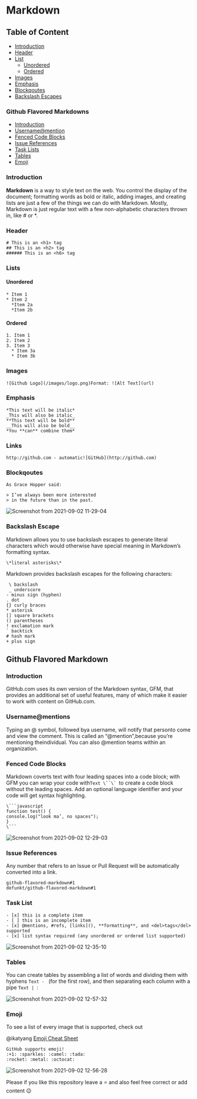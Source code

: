 # Markdown

## Table of Content

- [Introduction](#introduction)
- [Header](#header)
- [List](#list)
  - [Unordered](#unordered)
  - [Ordered](#ordered) 
- [Images](#images)
- [Emphasis](#emphasis)
- [Blockqoutes](#blockqoutes)
- [Backslash Escapes](#backslash--escapes)

### Github Flavored Markdowns

- [Introduction](#introduction)
- [Username@mention](#username@mention)
- [Fenced Code Blocks](#fenced--code--locks)
- [Issue References](#issue--references)
- [Task Lists](#task--list)
- [Tables](#tables)
- [Emoji](#emoji)

### Introduction

**Markdown** is a way to style text on the web. You control the display of the document; formatting words as
bold or italic, adding images, and creating lists are just a few of the things we can do with Markdown. Mostly,
Markdown is just regular text with a few non-alphabetic characters thrown in, like # or *.

### Header

```Text
# This is an <h1> tag
## This is an <h2> tag
###### This is an <h6> tag
```
### Lists

#### Unordered

```Text
* Item 1
* Item 2
  *Item 2a
  *Item 2b
```
#### Ordered

```Text
1. Item 1
2. Item 2
3. Item 3
  * Item 3a
  * Item 3b
```

### Images

```Text
![Github Logo](/images/logo.png)Format: ![Alt Text](url)
````

### Emphasis

```Text
*This text will be italic*
_This will also be italic_
**This text will be bold**
__This will also be bold__
*You **can** combine them*
```

### Links

```Text
http://github.com - automatic![GitHub](http://github.com)
```

### Blockqoutes

```Text
As Grace Hopper said:

> I’ve always been more interested
> in the future than in the past.
``` 
![Screenshot from 2021-09-02 11-29-04](https://user-images.githubusercontent.com/37219226/131828485-0ee8cf23-b713-44ac-a987-14135da81d3e.png)

### Backslash Escape

Markdown allows you to use backslash escapes to generate literal characters which
would otherwise have special meaning in Markdown’s formatting syntax.

```Text
\*literal asterisks\*
```

Markdown provides backslash escapes for
the following characters:

```Text
 \ backslash  
 _ underscore
- minus sign (hyphen)
. dot
{} curly braces
* asterisk
[] square brackets
() parentheses
! exclamation mark
` backtick
# hash mark
+ plus sign
```

## Github Flavored Markdown

### Introduction

GitHub.com uses its own version of the Markdown syntax, GFM, that provides an additional set of useful
features, many of which make it easier to work with content on GitHub.com.

### Username@mentions

Typing an @ symbol, followed bya username, will notify that personto come and view the comment.
This is called an “@mention”,because you’re mentioning theindividual. You can also @mention
teams within an organization.

### Fenced Code Blocks

Markdown coverts text with four leading spaces into a code block; with GFM you can
wrap your code with```Text \``\` ```to create a code block without the leading spaces. Add an
optional language identifier and your code will get syntax highlighting.

```Text
\```javascript
function test() {
console.log("look ma’, no spaces");
}
\```
```
![Screenshot from 2021-09-02 12-29-03](https://user-images.githubusercontent.com/37219226/131839246-f17295de-060f-4744-99ca-e581d42be159.png)


### Issue References

Any number that refers to an Issue or Pull Request will be automatically converted into a link.

```Text
github-flavored-markdown#1
defunkt/github-flavored-markdown#1
```

### Task List

```Text
- [x] this is a complete item
- [ ] this is an incomplete item
- [x] @mentions, #refs, [links](), **formatting**, and <del>tags</del> supported
- [x] list syntax required (any unordered or ordered list supported)
```
![Screenshot from 2021-09-02 12-35-10](https://user-images.githubusercontent.com/37219226/131839361-9bf01704-d249-4994-a3b5-441dbeb7f8a5.png)



### Tables

You can create tables by assembling
a list of words and dividing them
with hyphens ```Text - ``` (for the first row),
and then separating each column
with a pipe ```Text | ```:

![Screenshot from 2021-09-02 12-57-32](https://user-images.githubusercontent.com/37219226/131839622-045065d0-464a-44af-b376-4b6fab361217.png)


### Emoji

To see a list of every image that is supported, check out

@ikatyang <a href="https://github.com/ikatyang/emoji-cheat-sheet" alt="emoji-cheat-sheet">Emoji Cheat Sheet</a>  

```Text
GitHub supports emoji!
:+1: :sparkles: :camel: :tada:
:rocket: :metal: :octocat:
```
![Screenshot from 2021-09-02 12-56-28](https://user-images.githubusercontent.com/37219226/131839465-d6910f4b-58a6-4609-9333-813198bc30ba.png)


Please if you like this repository leave a :star: and also feel free correct or add content :wink:

